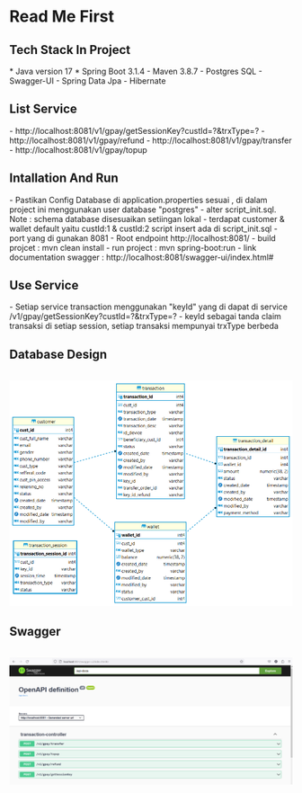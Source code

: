 # Read Me First
<h2>Tech Stack In Project</h2>
* Java version 17
* Spring Boot 3.1.4
- Maven 3.8.7
- Postgres SQL
- Swagger-UI
- Spring Data Jpa
- Hibernate

<h2>List Service</h2>
- http://localhost:8081/v1/gpay/getSessionKey?custId=?&trxType=?
- http://localhost:8081/v1/gpay/refund
- http://localhost:8081/v1/gpay/transfer
- http://localhost:8081/v1/gpay/topup

<h2>Intallation And Run</h2>
- Pastikan Config Database di application.properties sesuai , di dalam project ini menggunakan user database "postgres"
- alter script_init.sql. Note : schema database disesuaikan setiingan lokal
- terdapat customer & wallet default yaitu custId:1 & custId:2 script insert ada di script_init.sql
- port yang di gunakan 8081 
- Root endpoint http://localhost:8081/
- build projcet : mvn clean install
- run project : mvn spring-boot:run
- link documentation swagger : http://localhost:8081/swagger-ui/index.html#

<h2>Use Service</h2>
- Setiap service transaction menggunakan "keyId" yang di dapat di service /v1/gpay/getSessionKey?custId=?&trxType=?
- keyId sebagai tanda claim transaksi di setiap session, setiap transaksi mempunyai trxType berbeda

<h2>Database Design</h2>
<br/>

<img src="src/main/resources/docs/architecture_db.png" width="1060"/>

<br/>

<h2>Swagger</h2>
<br/>

<img src="src/main/resources/docs/img.png" width="1060"/>

<br/>
